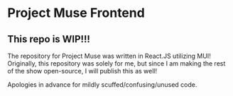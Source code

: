 # Project Muse Frontend
## This repo is WIP!!!

The repository for Project Muse was written in React.JS utilizing MUI!
Originally, this repository was solely for me, but since I am making the rest of the show open-source, I will publish this as well!

Apologies in advance for mildly scuffed/confusing/unused code.
